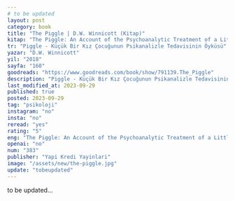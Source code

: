 ```yaml
---
# to be updated
layout: post
category: book
title: "The Piggle | D.W. Winnicott (Kitap)"
kitap: "The Piggle: An Account of the Psychoanalytic Treatment of a Little Girl"
tr: "Piggle - Küçük Bir Kız Çocuğunun Psikanalizle Tedavisinin Öyküsü"
yazar: "D.W. Winnicott"
yil: "2018"
sayfa: "160"
goodreads: "https://www.goodreads.com/book/show/791139.The_Piggle"
description: "Piggle - Küçük Bir Kız Çocuğunun Psikanalizle Tedavisinin Öyküsü adlı kitap, D.W. Winnicott tarafından yazılmış bir vaka çalışmasıdır ve bir genç kızın psikanalitik tedavi sürecini ve çocuk psikolojisi ile terapi yöntemleri hakkında içgörüler sunar."
last_modified_at: 2023-09-29
published: true
posted: 2023-09-29
tag: "psikoloji"
instagram: "no"
insta: "no"
reread: "yes"
rating: "5"
eng: "The Piggle: An Account of the Psychoanalytic Treatment of a Little Girl by D.W. Winnicott is a case study detailing the psychoanalytic treatment of a young girl, offering insights into child psychology and therapeutic processes."
openai: "no"
num: "383"
publisher: "Yapi Kredi Yayinlari"
image: "/assets/new/the-piggle.jpg"
update: "tobeupdated"
---
```


to be updated...
